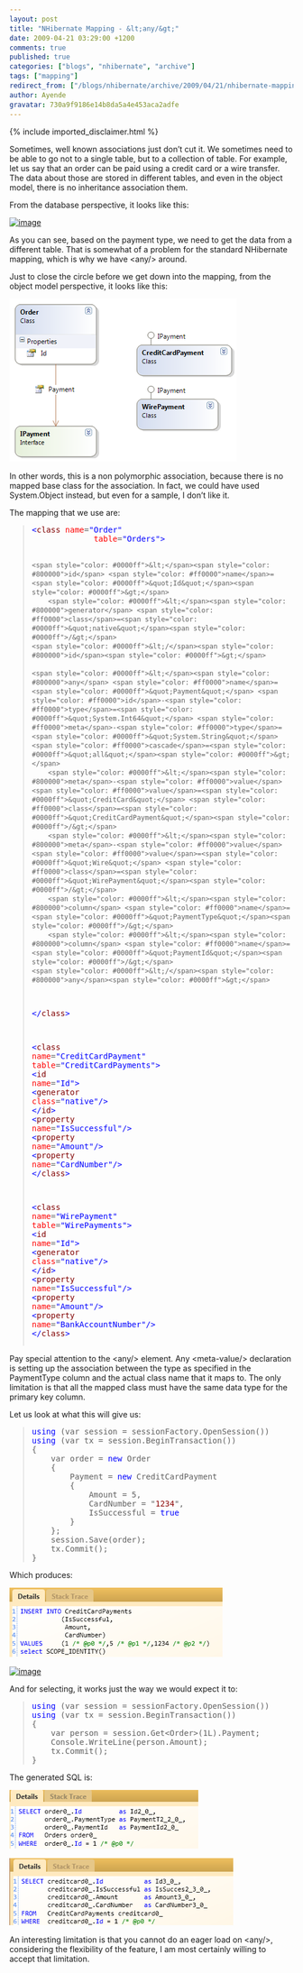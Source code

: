 ```yaml
---
layout: post
title: "NHibernate Mapping - &lt;any/&gt;"
date: 2009-04-21 03:29:00 +1200
comments: true
published: true
categories: ["blogs", "nhibernate", "archive"]
tags: ["mapping"]
redirect_from: ["/blogs/nhibernate/archive/2009/04/21/nhibernate-mapping-lt-any-gt.aspx/"]
author: Ayende
gravatar: 730a9f9186e14b8da5a4e453aca2adfe
---
```

{% include imported_disclaimer.html %}

<p>Sometimes, well known associations just don’t cut it. We sometimes need to be able to go not to a single table, but to a collection of table. For example, let us say that an order can be paid using a credit card or a wire transfer. The data about those are stored in different tables, and even in the object model, there is no inheritance association them.</p>  <p>From the database perspective, it looks like this:</p>  <p><a href="http://nhforge.org/cfs-file.ashx/__key/CommunityServer.Blogs.Components.WeblogFiles/nhibernate/image_5F00_180D51B5.png"><img title="image" style="border-right: 0px; border-top: 0px; display: inline; border-left: 0px; border-bottom: 0px" height="134" alt="image" src="http://nhforge.org/cfs-file.ashx/__key/CommunityServer.Blogs.Components.WeblogFiles/nhibernate/image_5F00_thumb_5F00_66A68F74.png" width="838" border="0" /></a> </p>  <p>As you can see, based on the payment type, we need to get the data from a different table. That is somewhat of a problem for the standard NHibernate mapping, which is why we have &lt;any/&gt; around.</p>  <p>Just to close the circle before we get down into the mapping, from the object model perspective, it looks like this:</p>  <p><a href="http://nhforge.org/cfs-file.ashx/__key/CommunityServer.Blogs.Components.WeblogFiles/nhibernate/image_5F00_6A473B02.png"><img title="image" style="border-right: 0px; border-top: 0px; display: inline; border-left: 0px; border-bottom: 0px" height="289" alt="image" src="/images/posts/2009/04/21/image_5F00_thumb_5F00_305A88C7.png" width="403" border="0" /></a> </p>  <p>In other words, this is a non polymorphic association, because there is no mapped base class for the association. In fact, we could have used System.Object instead, but even for a sample, I don’t like it.</p>  <p>The mapping that we use are:</p>  <blockquote>   <pre><span style="color: #0000ff">&lt;</span><span style="color: #800000">class</span> <span style="color: #ff0000">name</span>=<span style="color: #0000ff">&quot;Order&quot;</span>
			 <span style="color: #ff0000">table</span>=<span style="color: #0000ff">&quot;Orders&quot;</span><span style="color: #0000ff">&gt;</span>

	<span style="color: #0000ff">&lt;</span><span style="color: #800000">id</span> <span style="color: #ff0000">name</span>=<span style="color: #0000ff">&quot;Id&quot;</span><span style="color: #0000ff">&gt;</span>
		<span style="color: #0000ff">&lt;</span><span style="color: #800000">generator</span> <span style="color: #ff0000">class</span>=<span style="color: #0000ff">&quot;native&quot;</span><span style="color: #0000ff">/&gt;</span>
	<span style="color: #0000ff">&lt;/</span><span style="color: #800000">id</span><span style="color: #0000ff">&gt;</span>

	<span style="color: #0000ff">&lt;</span><span style="color: #800000">any</span> <span style="color: #ff0000">name</span>=<span style="color: #0000ff">&quot;Payment&quot;</span> <span style="color: #ff0000">id</span>-<span style="color: #ff0000">type</span>=<span style="color: #0000ff">&quot;System.Int64&quot;</span> <span style="color: #ff0000">meta</span>-<span style="color: #ff0000">type</span>=<span style="color: #0000ff">&quot;System.String&quot;</span> <span style="color: #ff0000">cascade</span>=<span style="color: #0000ff">&quot;all&quot;</span><span style="color: #0000ff">&gt;</span>
		<span style="color: #0000ff">&lt;</span><span style="color: #800000">meta</span>-<span style="color: #ff0000">value</span> <span style="color: #ff0000">value</span>=<span style="color: #0000ff">&quot;CreditCard&quot;</span> <span style="color: #ff0000">class</span>=<span style="color: #0000ff">&quot;CreditCardPayment&quot;</span><span style="color: #0000ff">/&gt;</span>
		<span style="color: #0000ff">&lt;</span><span style="color: #800000">meta</span>-<span style="color: #ff0000">value</span> <span style="color: #ff0000">value</span>=<span style="color: #0000ff">&quot;Wire&quot;</span> <span style="color: #ff0000">class</span>=<span style="color: #0000ff">&quot;WirePayment&quot;</span><span style="color: #0000ff">/&gt;</span>
		<span style="color: #0000ff">&lt;</span><span style="color: #800000">column</span> <span style="color: #ff0000">name</span>=<span style="color: #0000ff">&quot;PaymentType&quot;</span><span style="color: #0000ff">/&gt;</span>
		<span style="color: #0000ff">&lt;</span><span style="color: #800000">column</span> <span style="color: #ff0000">name</span>=<span style="color: #0000ff">&quot;PaymentId&quot;</span><span style="color: #0000ff">/&gt;</span>
	<span style="color: #0000ff">&lt;/</span><span style="color: #800000">any</span><span style="color: #0000ff">&gt;</span>

<span style="color: #0000ff">&lt;/</span><span style="color: #800000">class</span><span style="color: #0000ff">&gt;</span>

<span style="color: #0000ff">&lt;</span><span style="color: #800000">class</span> <span style="color: #ff0000">name</span>=<span style="color: #0000ff">&quot;CreditCardPayment&quot;</span>
			 <span style="color: #ff0000">table</span>=<span style="color: #0000ff">&quot;CreditCardPayments&quot;</span><span style="color: #0000ff">&gt;</span>
	<span style="color: #0000ff">&lt;</span><span style="color: #800000">id</span> <span style="color: #ff0000">name</span>=<span style="color: #0000ff">&quot;Id&quot;</span><span style="color: #0000ff">&gt;</span>
		<span style="color: #0000ff">&lt;</span><span style="color: #800000">generator</span> <span style="color: #ff0000">class</span>=<span style="color: #0000ff">&quot;native&quot;</span><span style="color: #0000ff">/&gt;</span>
	<span style="color: #0000ff">&lt;/</span><span style="color: #800000">id</span><span style="color: #0000ff">&gt;</span>
	<span style="color: #0000ff">&lt;</span><span style="color: #800000">property</span> <span style="color: #ff0000">name</span>=<span style="color: #0000ff">&quot;IsSuccessful&quot;</span><span style="color: #0000ff">/&gt;</span>
	<span style="color: #0000ff">&lt;</span><span style="color: #800000">property</span> <span style="color: #ff0000">name</span>=<span style="color: #0000ff">&quot;Amount&quot;</span><span style="color: #0000ff">/&gt;</span>
	<span style="color: #0000ff">&lt;</span><span style="color: #800000">property</span> <span style="color: #ff0000">name</span>=<span style="color: #0000ff">&quot;CardNumber&quot;</span><span style="color: #0000ff">/&gt;</span>
<span style="color: #0000ff">&lt;/</span><span style="color: #800000">class</span><span style="color: #0000ff">&gt;</span>

<span style="color: #0000ff">&lt;</span><span style="color: #800000">class</span> <span style="color: #ff0000">name</span>=<span style="color: #0000ff">&quot;WirePayment&quot;</span>
			 <span style="color: #ff0000">table</span>=<span style="color: #0000ff">&quot;WirePayments&quot;</span><span style="color: #0000ff">&gt;</span>
	<span style="color: #0000ff">&lt;</span><span style="color: #800000">id</span> <span style="color: #ff0000">name</span>=<span style="color: #0000ff">&quot;Id&quot;</span><span style="color: #0000ff">&gt;</span>
		<span style="color: #0000ff">&lt;</span><span style="color: #800000">generator</span> <span style="color: #ff0000">class</span>=<span style="color: #0000ff">&quot;native&quot;</span><span style="color: #0000ff">/&gt;</span>
	<span style="color: #0000ff">&lt;/</span><span style="color: #800000">id</span><span style="color: #0000ff">&gt;</span>
	<span style="color: #0000ff">&lt;</span><span style="color: #800000">property</span> <span style="color: #ff0000">name</span>=<span style="color: #0000ff">&quot;IsSuccessful&quot;</span><span style="color: #0000ff">/&gt;</span>
	<span style="color: #0000ff">&lt;</span><span style="color: #800000">property</span> <span style="color: #ff0000">name</span>=<span style="color: #0000ff">&quot;Amount&quot;</span><span style="color: #0000ff">/&gt;</span>
	<span style="color: #0000ff">&lt;</span><span style="color: #800000">property</span> <span style="color: #ff0000">name</span>=<span style="color: #0000ff">&quot;BankAccountNumber&quot;</span><span style="color: #0000ff">/&gt;</span>
<span style="color: #0000ff">&lt;/</span><span style="color: #800000">class</span><span style="color: #0000ff">&gt;</span></pre>
</blockquote>

<p>Pay special attention to the &lt;any/&gt; element. Any &lt;meta-value/&gt; declaration is setting up the association between the type as specified in the PaymentType column and the actual class name that it maps to. The only limitation is that all the mapped class must have the same data type for the primary key column.</p>

<p>Let us look at what this will give us:</p>

<blockquote>
  <pre><span style="color: #0000ff">using</span> (var session = sessionFactory.OpenSession())
<span style="color: #0000ff">using</span> (var tx = session.BeginTransaction())
{
	var order = <span style="color: #0000ff">new</span> Order
	{
		Payment = <span style="color: #0000ff">new</span> CreditCardPayment
		{
			Amount = 5,
			CardNumber = &quot;<span style="color: #8b0000">1234</span>&quot;,
			IsSuccessful = <span style="color: #0000ff">true</span>
		}
	};
	session.Save(order);
	tx.Commit();
}</pre>
</blockquote>

<p>Which produces:</p>

<p><a href="http://nhforge.org/cfs-file.ashx/__key/CommunityServer.Blogs.Components.WeblogFiles/nhibernate/image_5F00_0B5F58FF.png"><img title="image" style="border-right: 0px; border-top: 0px; display: inline; border-left: 0px; border-bottom: 0px" height="123" alt="image" src="/images/posts/2009/04/21/image_5F00_thumb_5F00_63BB6D85.png" width="378" border="0" /></a> </p>

<p><a href="http://nhforge.org/cfs-file.ashx/__key/CommunityServer.Blogs.Components.WeblogFiles/nhibernate/image_5F00_231BB1C7.png"><img title="image" style="border-right: 0px; border-top: 0px; display: inline; border-left: 0px; border-bottom: 0px" height="106" alt="image" src="/images/posts/2009/04/21/image_5F00_thumb_5F00_0D545A1B.png" width="348" border="0" /></a> </p>

<p>And for selecting, it works just the way we would expect it to:</p>

<blockquote>
  <pre><span style="color: #0000ff">using</span> (var session = sessionFactory.OpenSession())
<span style="color: #0000ff">using</span> (var tx = session.BeginTransaction())
{
	var person = session.Get&lt;Order&gt;(1L).Payment;
	Console.WriteLine(person.Amount);
	tx.Commit();
}</pre>
</blockquote>

<p>The generated SQL is:</p>

<p><a href="http://nhforge.org/cfs-file.ashx/__key/CommunityServer.Blogs.Components.WeblogFiles/nhibernate/image_5F00_3A6BD79A.png"><img title="image" style="border-right: 0px; border-top: 0px; display: inline; border-left: 0px; border-bottom: 0px" height="104" alt="image" src="/images/posts/2009/04/21/image_5F00_thumb_5F00_27B96E94.png" width="335" border="0" /></a> </p>

<p><a href="http://nhforge.org/cfs-file.ashx/__key/CommunityServer.Blogs.Components.WeblogFiles/nhibernate/image_5F00_19115360.png"><img title="image" style="border-right: 0px; border-top: 0px; display: inline; border-left: 0px; border-bottom: 0px" height="119" alt="image" src="/images/posts/2009/04/21/image_5F00_thumb_5F00_0A69382C.png" width="397" border="0" /></a> </p>

<p>An interesting limitation is that you cannot do an eager load on &lt;any/&gt;, considering the flexibility of the feature, I am most certainly willing to accept that limitation.</p>
